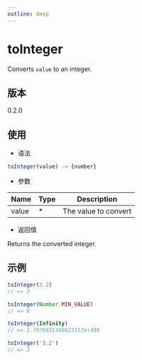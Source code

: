 ```yaml
---
outline: deep
---
```


# toInteger

Converts `value` to an integer.

## 版本

0.2.0

## 使用

- 语法

```js
toInteger(value) -> {number}
```

- 参数

| Name    | Type  | Description                |
|---------|-------|----------------------------|
| value   | *     | The value to convert       |

- 返回值

Returns the converted integer.

## 示例

```js
toInteger(3.2)
// => 3

toInteger(Number.MIN_VALUE)
// => 0

toInteger(Infinity)
// => 1.7976931348623157e+308

toInteger('3.2')
// => 3
```
